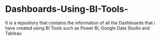 # Dashboards-Using-BI-Tools-
It is a repository that contains the information of all the Dashboards that i have created using BI Tools such as Power Bi, Google Data Studio and Tableau
